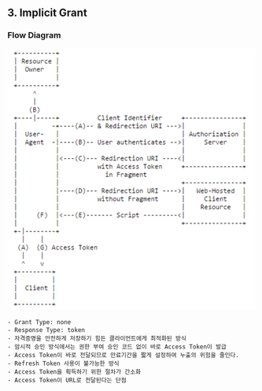 ## 3. Implicit Grant

### Flow Diagram
![25d9c46a1c18b23cc376e320ab11fa7d.png](./_resources/25d9c46a1c18b23cc376e320ab11fa7d.png)

	- Grant Type: none
	- Response Type: token
	- 자격증명을 안전하게 저장하기 힘든 클라이언트에게 최적화된 방식
	- 암시적 승인 방식에서는 권한 부여 승인 코드 없이 바로 Access Token이 발급
	- Access Token이 바로 전달되므로 만료기간을 짧게 설정하여 누출의 위험을 줄인다.
	- Refresh Token 사용이 불가능한 방식
	- Access Token을 획득하기 위한 절차가 간소화
	- Access Token이 URL로 전달된다는 단점

